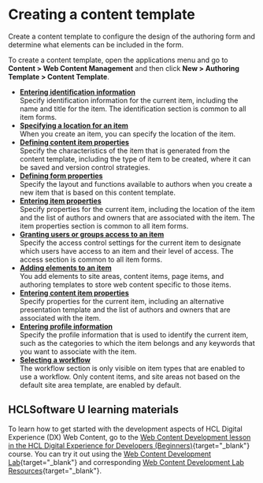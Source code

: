 # Creating a content template

Create a content template to configure the design of the authoring form and determine what elements can be included in the form.

To create a content template, open the applications menu and go to **Content > Web Content Management** and then click **New > Authoring Template > Content Template**.

-   **[Entering identification information](../../../content_management_artifacts/common/items_id.md)**  
Specify identification information for the current item, including the name and title for the item. The identification section is common to all item forms.
-   **[Specifying a location for an item](../../../content_management_artifacts/common/items_location.md)**  
When you create an item, you can specify the location of the item.
-   **[Defining content item properties](wcm_dev_auth-temp_contentprop.md)**  
Specify the characteristics of the item that is generated from the content template, including the type of item to be created, where it can be saved and version control strategies.
-   **[Defining form properties](../creating_sitearea_template/wcm_dev_auth-temp_formprop.md)**  
Specify the layout and functions available to authors when you create a new item that is based on this content template.
-   **[Entering item properties](../../../content_management_artifacts/common/items_props.md)**  
Specify properties for the current item, including the location of the item and the list of authors and owners that are associated with the item. The item properties section is common to all item forms.
-   **[Granting users or groups access to an item](../../../content_management_artifacts/common/grant_access.md)**  
Specify the access control settings for the current item to designate which users have access to an item and their level of access. The access section is common to all item forms.
-   **[Adding elements to an item](../../elements/wcm_dev_elements_adding.md)**  
You add elements to site areas, content items, page items, and authoring templates to store web content specific to those items.
-   **[Entering content item properties](wcm_dev_items_props_atc_cont.md)**  
Specify properties for the current item, including an alternative presentation template and the list of authors and owners that are associated with the item.
-   **[Entering profile information](../creating_sitearea_template/wcm_dev_profiling_items.md)**  
Specify the profile information that is used to identify the current item, such as the categories to which the item belongs and any keywords that you want to associate with the item.
-   **[Selecting a workflow](../creating_sitearea_template/wcm_dev_workflow_items.md)**  
The workflow section is only visible on item types that are enabled to use a workflow. Only content items, and site areas not based on the default site area template, are enabled by default.

## HCLSoftware U learning materials

To learn how to get started with the development aspects of HCL Digital Experience (DX) Web Content, go to the [Web Content Development lesson in the HCL Digital Experience for Developers (Beginners)](https://hclsoftwareu.hcltechsw.com/component/axs/?view=sso_config&id=3&forward=https%3A%2F%2Fhclsoftwareu.hcltechsw.com%2Fcourses%2Flesson%2F%3Fid%3D414 ){target="_blank"} course. You can try it out using the [Web Content Development Lab](https://hclsoftwareu.hcltechsw.com/images/Lc4sMQCcN5uxXmL13gSlsxClNTU3Mjc3NTc4MTc2/DS_Academy/DX/Developer/HDX-DEV-100_Web_Content_Development.pdf){target="_blank"} and corresponding [Web Content Development Lab Resources](https://hclsoftwareu.hcltechsw.com/images/Lc4sMQCcN5uxXmL13gSlsxClNTU3Mjc3NTc4MTc2/DS_Academy/DX/Developer/HDX-DEV-100_Web_Content_Development_Lab_Resources.zip){target="_blank"}.
